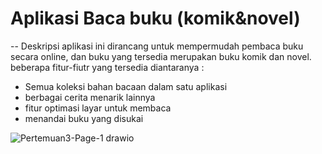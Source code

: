 # 
# Aplikasi Baca buku (komik&novel)
-- Deskripsi
aplikasi ini dirancang untuk mempermudah pembaca buku secara online, dan buku yang tersedia merupakan buku komik dan novel. beberapa fitur-fiutr yang tersedia diantaranya :

- Semua koleksi bahan bacaan dalam satu aplikasi
- berbagai cerita menarik lainnya
- fitur optimasi layar untuk membaca
- menandai buku yang disukai

![Pertemuan3-Page-1 drawio](https://user-images.githubusercontent.com/100669802/164352243-da4129db-2d12-4c4a-904f-d5f0b85cbfbc.png)


